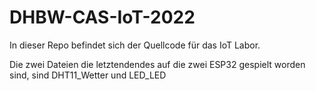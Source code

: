 # DHBW-CAS-IoT-2022

In dieser Repo befindet sich der Quellcode für das IoT Labor. 

Die zwei Dateien die letztendendes auf die zwei ESP32 gespielt worden sind, sind DHT11_Wetter und LED_LED

